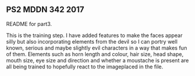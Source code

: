 ## PS2 MDDN 342 2017


README for part3.

This is the training step. 
I have added features to make the faces appear silly but also incorporating elements from the devil so I can portry well known, serious and maybe slightly evil characters in a way that makes fun of them. Elements such as horn length and colour, hair size, head shape, mouth size, eye size and direction and whether a moustache is present are all being trained to hopefully react to the imageplaced in the file.

